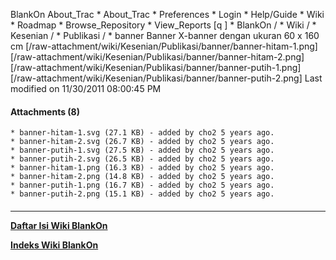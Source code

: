    BlankOn
 About_Trac
    * About_Trac
    * Preferences
    * Login
    * Help/Guide
    * Wiki
    * Roadmap
    * Browse_Repository
    * View_Reports
[q                 ]
    * BlankOn  /
    * Wiki  /
    * Kesenian  /
    * Publikasi  /
    * banner
Banner
X-banner dengan ukuran 60 x 160 cm
[/raw-attachment/wiki/Kesenian/Publikasi/banner/banner-hitam-1.png]
[/raw-attachment/wiki/Kesenian/Publikasi/banner/banner-hitam-2.png]
[/raw-attachment/wiki/Kesenian/Publikasi/banner/banner-putih-1.png]
[/raw-attachment/wiki/Kesenian/Publikasi/banner/banner-putih-2.png]
Last modified on 11/30/2011 08:00:45 PM
#### Attachments (8)
    * banner-hitam-1.svg​ (27.1 KB) - added by cho2 5 years ago.
    * banner-hitam-2.svg​ (26.7 KB) - added by cho2 5 years ago.
    * banner-putih-1.svg​ (27.5 KB) - added by cho2 5 years ago.
    * banner-putih-2.svg​ (26.5 KB) - added by cho2 5 years ago.
    * banner-hitam-1.png​ (16.3 KB) - added by cho2 5 years ago.
    * banner-hitam-2.png​ (14.8 KB) - added by cho2 5 years ago.
    * banner-putih-1.png​ (16.7 KB) - added by cho2 5 years ago.
    * banner-putih-2.png​ (15.1 KB) - added by cho2 5 years ago.
#### 
    
 
 
 
 
 
---
[**Daftar Isi Wiki BlankOn**](/DaftarIsi/README.md)
 
[**Indeks Wiki BlankOn**](/Indeks.md)
